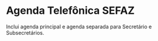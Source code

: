 # Agenda Telefônica SEFAZ
Inclui agenda principal e agenda separada para Secretário e Subsecretários.
